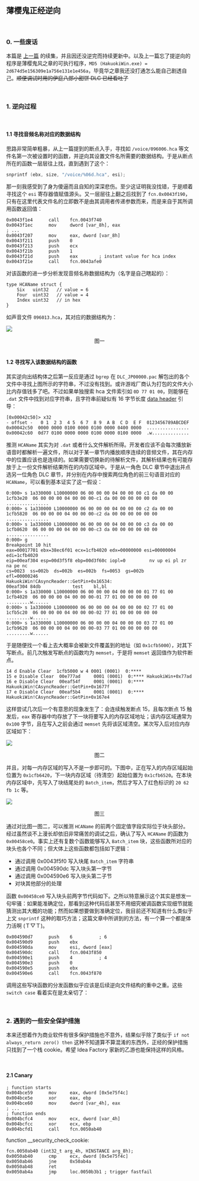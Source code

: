 ## 薄樱鬼正经逆向

<br>

### 0. 一些废话

本篇是 [上一篇](https://kyan0s.github.io/2022/03/05/hakuouki-reverse-0.html) 的续集，并且因还没逆完而持续更新中。以及上一篇忘了提逆向的程序是薄樱鬼风之章的可执行程序，`MD5 (HakuokiWin.exe) = 2d674d5e156309e1a756e131e1e456a`，毕竟华之章我还没打通怎么能自己剧透自己。~~顺便调试时用的伊庭八郎小甜饼 DLC 已经看吐了~~

<br>

### 1. 逆向过程

<br>

#### 1.1 寻找音频名称对应的数据结构

思路非常简单粗暴，从上一篇提到的断点入手，寻找如 `/voice/096006.hca` 等文件名第一次被设置时的函数，并逆向其设置文件名所需要的数据结构。于是从断点所在的函数一层层往上找，直到遇到了这个：

```c
snprintf (ebx, size, "/voice/%06d.hca", esi);
```
那一刻我感受到了身为傻逼而且自知的深深悲伤。至少这证明我没找错，于是顺着寻找这个 `esi` 寄存器值赋值源头。又一层层往上翻之后找到了 `fcn.0x0043f190`，只有在这里代表文件名的立即数不是由其调用者传递参数而来，而是来自于其所调用函数返回值：

```assembly
0x0043f1e4      call    fcn.0043f740
0x0043f1ec      mov     dword [var_8h], eax
; ...
0x0043f207      mov     eax, dword [var_8h]
0x0043f211      push    0
0x0043f213      push    ecx
0x0043f21b      push    1        
0x0043f21d      push    eax        ; instant value for hca index
0x0043f21e      call    fcn.0043afe0
```

对该函数的进一步分析发现音频名称数据结构为（名字是自己瞎起的）：

```goland
type HCAName struct {
    Six   uint32   // value = 6
    Four  uint32   // value = 4
    Index uint32   // in hex
}
```
如声音文件 `096013.hca`，其对应的数据结构为：

![](https://raw.githubusercontent.com/Kyan0s/Kyan0s.github.io/main/assets/img/hca-data-structure.png)

<center>图一</center>

<br>

#### 1.2 寻找写入该数据结构的函数

其实逆向出结构体之后第一反应是通过 `bgrep` 在 `DLC_JP00000.pac` 解包出的各个文件中寻找上图所示的字符串，不过没有找到。或许游戏厂商认为打包的文件大小比内存值钱多了吧。不过如果单独搜索 hca 文件索引如 `0D 77 01 00`，则能够在 `.dat` 文件中找到对应字符串，且字符串前疑似有 16 字节长度 [data header](https://github.com/u3shit/neptools/blob/master/doc/formats/stcm.md) 引导：

```shell
[0x00042c50]> x32
- offset -   0 1  2 3  4 5  6 7  8 9  A B  C D  E F  0123456789ABCDEF
0x00042c50  0000 0000 0100 0000 0100 0000 0400 0000  ................
0x00042c60  0d77 0100 0000 0000 0100 0000 0100 0000  .w..............
```

推测 `HCAName` 其实为对 `.dat` 或者什么文件解析所得。开发者应该不会每次播放新语音时都解析一遍文件，所以对于某一章节内播放顺序连续的音频文件，其在内存中的位置应该也是连续的。如果需要切换新的待解析文件，其解析结果也有可能存放于上一份文件解析结果所在的内存区域中。于是从一角色 DLC 章节中退出并点选另一位角色 DLC 章节，并分别在内存中搜索两位角色的前三句语音对应的 `HCAName`，可以看到基本证实了这一假设：

```shell
0:000> s 1a330000 L10000000 06 00 00 00 04 00 00 00 c1 da 00 00
1cfb3e20  06 00 00 00 04 00 00 00-c1 da 00 00 00 00 00 00  ................
0:000> s 1a330000 L10000000 06 00 00 00 04 00 00 00 c2 da 00 00
1cfb5820  06 00 00 00 04 00 00 00-c2 da 00 00 00 00 00 00  ................
0:000> s 1a330000 L10000000 06 00 00 00 04 00 00 00 c3 da 00 00
1cfb8620  06 00 00 00 04 00 00 00-c3 da 00 00 00 00 00 00  ................
0:000> g
Breakpoint 10 hit
eax=00017701 ebx=38ec6f01 ecx=1cfb4020 edx=00000000 esi=00000004 edi=1cfb4020
eip=00eaf304 esp=00d3f5f8 ebp=00d3f60c iopl=0         nv up ei pl zr na pe nc
cs=0023  ss=002b  ds=002b  es=002b  fs=0053  gs=002b             efl=00000246
HakuokiWin!CAsyncReader::GetPin+0x16534:
00eaf304 84db            test    bl,bl
0:000> s 1a330000 L10000000 06 00 00 00 04 00 00 00 01 77 01 00
1cfb4020  06 00 00 00 04 00 00 00-01 77 01 00 00 00 00 00  .........w......
0:000> s 1a330000 L10000000 06 00 00 00 04 00 00 00 02 77 01 00
1cfb5c20  06 00 00 00 04 00 00 00-02 77 01 00 00 00 00 00  .........w......
0:000> s 1a330000 L10000000 06 00 00 00 04 00 00 00 03 77 01 00
1cfb9620  06 00 00 00 04 00 00 00-03 77 01 00 00 00 00 00  .........w......
```

于是随便找一个看上去大概率会被新文件覆盖到的地址（如 `0x1cfb5000`），对其下写断点。前几次触发写断点的函数均为 `memset`，于是将 `memset` 返回值作为软件断点。

```shell
14 d Enable Clear  1cfb5000 w 4 0001 (0001)  0:**** 
15 e Disable Clear  00e777ad     0001 (0001)  0:**** HakuokiWin+0x77ad
16 e Disable Clear  00eaf54f     0001 (0001)  0:**** HakuokiWin!CAsyncReader::GetPin+0x1677f
17 e Disable Clear  00eaf5b4     0001 (0001)  0:**** HakuokiWin!CAsyncReader::GetPin+0x167e4
```

这样尝试几次后一个有意思的现象发生了：会连续触发断点 15，且每次断点 15 触发后，`eax` 寄存器中均存放了下一块将要写入的内存区域地址；该内存区域通常为 `0x100` 字节，且在写入之前会通过 `memset` 先将该区域清空。某次写入后对应内存区域如下：

![](https://raw.githubusercontent.com/Kyan0s/Kyan0s.github.io/main/assets/img/hitotsu-write.png)

<center>图二</center>

并且，对每一内存区域的写入不是一步即可的。下图中，正在写入的内存区域起始位置为 `0x1cfb6420`，下一块内存区域（待清空）起始位置为 `0x1cfb6520`。在本块内存区域中，先写入了块结尾处的 `Batch_item`，然后才写入了红色标识的 `20 62 fb 1c` 等。

![](https://raw.githubusercontent.com/Kyan0s/Kyan0s.github.io/main/assets/img/toaru_write.png)

<center>图三</center>

 通过对比图一图二，可以推测 `HCAName` 的前两个固定值字段实际位于块头部分。经过虽然谈不上漫长却依旧非常痛苦的调试之后，确认了写入 `HCAName` 的函数为 `0x00458ce0`。事实上还有复数个函数能够写入 `Batch_item` 块，这些函数所对应的块头也各个不同；但大体上这些函数都包括如下逻辑：
 
 + 通过调用 0x0043f5f0 写入块尾 `Batch_item` 字符串
 + 通过调用 0x004590dc 写入块头第一字节
 + 通过调用 0x004590e6 写入块头第二子节
 + 对块其他部分的处理

函数 `0x00458ce0` 写入块头前两字节代码如下。之所以特意展示这个其实是想发一句牢骚：如果能准确定位，那看到这种代码后甚至不用细究被调函数实现细节就能猜测出其大概的功能；然而如果想要做到准确定位，我目前还不知道有什么类似于上文 `snprintf` 这种的取巧方法；这篇文章中所讲到的方法，有一个算一个都是体力活啊 (Ｔ▽Ｔ)。
 
 ```assembly
0x004590d7      push    6          ; 6
0x004590d9      push    ebx
0x004590da      mov     esi, dword [eax]
0x004590dc      call    fcn.0043f850
0x004590e1      push    4          ; 4
0x004590e3      push    0
0x004590e5      push    ebx
0x004590e6      call    fcn.0043f870
 ```

调用这些写块函数的分发函数似乎应该是后续逆向文件结构的重中之重。这些 `switch case` 看着实在是太亲切了：



<br>

### 2. 遇到的一些安全保护措施

本来还想着作为商业软件有很多保护措施也不意外，结果似乎除了类似于 `if not always_return zero() then` 这种不知道算不算混淆的东西外，正经的保护措施只找到了一个栈 cookie。希望 Idea Factory 家新的乙游也能保持这样的风格。

<br>

#### 2.1 Canary

```assembly
; function starts
0x004bce59      mov     eax, dword [0x5e75f4c]
0x004bce5e      xor     eax, ebp
0x004bce60      mov     dword [var_4h], eax
; ...
; function ends
0x004bcfc4      mov     ecx, dword [var_4h]
0x004bcfcc      xor     ecx, ebp
0x004bcfd1      call    fcn.0050ab40
```

function \__security\_check\_cookie:

```assembly
fcn.0050ab40 (int32_t arg_4h, HINSTANCE arg_8h);
0x0050ab40      cmp     ecx, dword [0x5e75f4c]
0x0050ab46      jne     0x50ab4a
0x0050ab48      ret
0x0050ab4a      jmp     loc.0050b3b1 ; trigger fastfail
```
<br>
